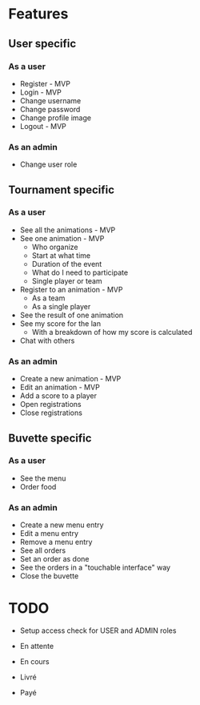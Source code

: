 # Features

## User specific

### As a user

- Register - MVP
- Login - MVP
- Change username
- Change password
- Change profile image
- Logout - MVP

### As an admin

- Change user role

## Tournament specific

### As a user

- See all the animations - MVP
- See one animation - MVP
  - Who organize
  - Start at what time
  - Duration of the event
  - What do I need to participate
  - Single player or team
- Register to an animation - MVP
  - As a team
  - As a single player
- See the result of one animation
- See my score for the lan
  - With a breakdown of how my score is calculated
- Chat with others

### As an admin

- Create a new animation - MVP
- Edit an animation - MVP
- Add a score to a player
- Open registrations
- Close registrations

## Buvette specific

### As a user

- See the menu
- Order food

### As an admin

- Create a new menu entry
- Edit a menu entry
- Remove a menu entry
- See all orders
- Set an order as done
- See the orders in a "touchable interface" way
- Close the buvette

# TODO

- Setup access check for USER and ADMIN roles

- En attente
- En cours
- Livré
- Payé
